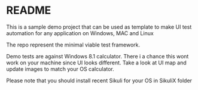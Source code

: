 # README #

This is a sample demo project that can be used as template to make UI test automation for any application on Windows, MAC and Linux

The repo represent the minimal viable test framework. 

Demo tests are against Windows 8.1 calculator. There i a chance this wont work on your machine since UI looks different. Take a look at UI map and update images to match your OS calculator.

Please note that you should install recent Sikuli for your OS in SikuliX folder

